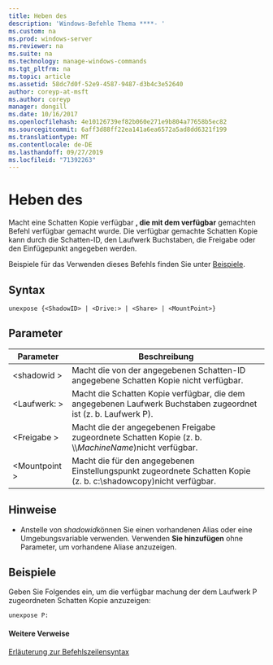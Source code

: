 ```yaml
---
title: Heben des
description: 'Windows-Befehle Thema ****- '
ms.custom: na
ms.prod: windows-server
ms.reviewer: na
ms.suite: na
ms.technology: manage-windows-commands
ms.tgt_pltfrm: na
ms.topic: article
ms.assetid: 58dc7d0f-52e9-4587-9487-d3b4c3e52640
author: coreyp-at-msft
ms.author: coreyp
manager: dongill
ms.date: 10/16/2017
ms.openlocfilehash: 4e10126739ef82b060e271e9b804a77658b5ec82
ms.sourcegitcommit: 6aff3d88ff22ea141a6ea6572a5ad8dd6321f199
ms.translationtype: MT
ms.contentlocale: de-DE
ms.lasthandoff: 09/27/2019
ms.locfileid: "71392263"
---
```

# <a name="unexpose"></a>Heben des



Macht eine Schatten Kopie verfügbar **, die mit dem verfügbar** gemachten Befehl verfügbar gemacht wurde. Die verfügbar gemachte Schatten Kopie kann durch die Schatten-ID, den Laufwerk Buchstaben, die Freigabe oder den Einfügepunkt angegeben werden.

Beispiele für das Verwenden dieses Befehls finden Sie unter [Beispiele](#BKMK_examples).

## <a name="syntax"></a>Syntax

```
unexpose {<ShadowID> | <Drive:> | <Share> | <MountPoint>}
```

## <a name="parameters"></a>Parameter

|Parameter|Beschreibung|
|---------|-----------|
|\<shadowid >|Macht die von der angegebenen Schatten-ID angegebene Schatten Kopie nicht verfügbar.|
|\<Laufwerk: >|Macht die Schatten Kopie verfügbar, die dem angegebenen Laufwerk Buchstaben zugeordnet ist (z. b. Laufwerk P).|
|\<Freigabe >|Macht die der angegebenen Freigabe zugeordnete Schatten Kopie (z. b. \\\\*MachineName*\)nicht verfügbar.|
|\<Mountpoint >|Macht die für den angegebenen Einstellungspunkt zugeordnete Schatten Kopie (z. b. c:\shadowcopy\)nicht verfügbar.|

## <a name="remarks"></a>Hinweise

-   Anstelle von *shadowid*können Sie einen vorhandenen Alias oder eine Umgebungsvariable verwenden. Verwenden **Sie hinzufügen** ohne Parameter, um vorhandene Aliase anzuzeigen.

## <a name="BKMK_examples"></a>Beispiele

Geben Sie Folgendes ein, um die verfügbar machung der dem Laufwerk P zugeordneten Schatten Kopie anzuzeigen:
```
unexpose P:
```

#### <a name="additional-references"></a>Weitere Verweise

[Erläuterung zur Befehlszeilensyntax](command-line-syntax-key.md)